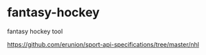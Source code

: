# fantasy-hockey
fantasy hockey tool


https://github.com/erunion/sport-api-specifications/tree/master/nhl